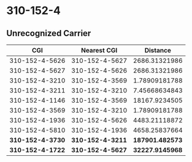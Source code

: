# 310-152-4
## Unrecognized Carrier


| CGI | Nearest CGI | Distance |
|-----|-------------|----------|
| 310-152-4-5626 | 310-152-4-5627 | 2686.31321986 |
| 310-152-4-5627 | 310-152-4-5626 | 2686.31321986 |
| 310-152-4-3210 | 310-152-4-3569 | 1.78909181788 |
| 310-152-4-3211 | 310-152-4-3210 | 7.45668634843 |
| 310-152-4-1146 | 310-152-4-3569 | 18167.9234505 |
| 310-152-4-3569 | 310-152-4-3210 | 1.78909181788 |
| 310-152-4-1936 | 310-152-4-5626 | 4483.21118872 |
| 310-152-4-5810 | 310-152-4-1936 | 4658.25837664 |
| **310-152-4-3730** | **310-152-4-3211** | **187901.482573** |
| **310-152-4-1722** | **310-152-4-5627** | **32227.9145968** |
